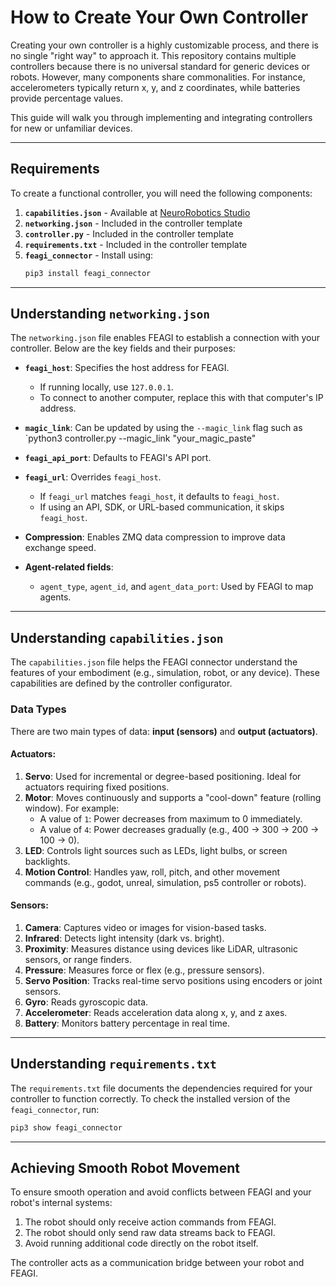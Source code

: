 # How to Create Your Own Controller

Creating your own controller is a highly customizable process, and there is no single "right way" to approach it. This repository contains multiple controllers because there is no universal standard for generic devices or robots. However, many components share commonalities. For instance, accelerometers typically return x, y, and z coordinates, while batteries provide percentage values.

This guide will walk you through implementing and integrating controllers for new or unfamiliar devices.

---

## Requirements

To create a functional controller, you will need the following components:

1. **`capabilities.json`** - Available at [NeuroRobotics Studio](https://neurorobotics.studio/capabilities)
2. **`networking.json`** - Included in the controller template
3. **`controller.py`** - Included in the controller template
4. **`requirements.txt`** - Included in the controller template
5. **`feagi_connector`** - Install using:  
   ```bash
   pip3 install feagi_connector
   ```

---

## Understanding `networking.json`

The `networking.json` file enables FEAGI to establish a connection with your controller. Below are the key fields and their purposes:

- **`feagi_host`**: Specifies the host address for FEAGI.  
  - If running locally, use `127.0.0.1`.  
  - To connect to another computer, replace this with that computer's IP address.
  
- **`magic_link`**: Can be updated by using the `--magic_link` flag such as `python3 controller.py --magic_link "your_magic_paste"

- **`feagi_api_port`**: Defaults to FEAGI's API port.

- **`feagi_url`**: Overrides `feagi_host`.  
  - If `feagi_url` matches `feagi_host`, it defaults to `feagi_host`.  
  - If using an API, SDK, or URL-based communication, it skips `feagi_host`.

- **Compression**: Enables ZMQ data compression to improve data exchange speed.

- **Agent-related fields**:
  - `agent_type`, `agent_id`, and `agent_data_port`: Used by FEAGI to map agents.

---

## Understanding `capabilities.json`

The `capabilities.json` file helps the FEAGI connector understand the features of your embodiment (e.g., simulation, robot, or any device). These capabilities are defined by the controller configurator.

### Data Types

There are two main types of data: **input (sensors)** and **output (actuators)**.

#### Actuators:
1. **Servo**: Used for incremental or degree-based positioning. Ideal for actuators requiring fixed positions.
2. **Motor**: Moves continuously and supports a "cool-down" feature (rolling window). For example:
   - A value of `1`: Power decreases from maximum to 0 immediately.
   - A value of `4`: Power decreases gradually (e.g., 400 → 300 → 200 → 100 → 0).
3. **LED**: Controls light sources such as LEDs, light bulbs, or screen backlights.
4. **Motion Control**: Handles yaw, roll, pitch, and other movement commands (e.g., godot, unreal, simulation, ps5 controller or robots).

#### Sensors:
1. **Camera**: Captures video or images for vision-based tasks.
2. **Infrared**: Detects light intensity (dark vs. bright).
3. **Proximity**: Measures distance using devices like LiDAR, ultrasonic sensors, or range finders.
4. **Pressure**: Measures force or flex (e.g., pressure sensors).
5. **Servo Position**: Tracks real-time servo positions using encoders or joint sensors.
6. **Gyro**: Reads gyroscopic data.
7. **Accelerometer**: Reads acceleration data along x, y, and z axes.
8. **Battery**: Monitors battery percentage in real time.

---

## Understanding `requirements.txt`

The `requirements.txt` file documents the dependencies required for your controller to function correctly. To check the installed version of the `feagi_connector`, run:

```bash
pip3 show feagi_connector
```

---

## Achieving Smooth Robot Movement

To ensure smooth operation and avoid conflicts between FEAGI and your robot's internal systems:

1. The robot should only receive action commands from FEAGI.
2. The robot should only send raw data streams back to FEAGI.
3. Avoid running additional code directly on the robot itself.

The controller acts as a communication bridge between your robot and FEAGI.

